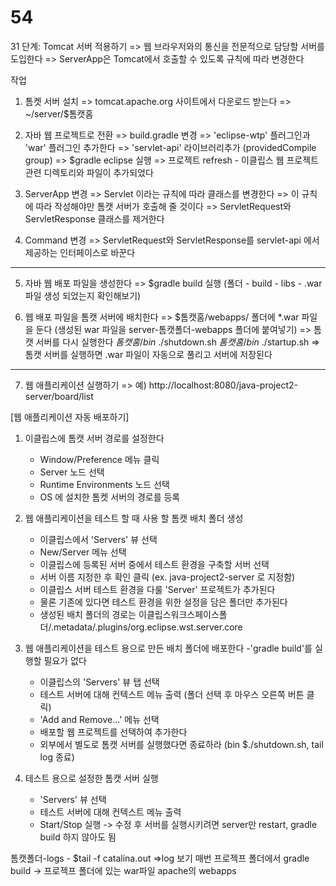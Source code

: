 # 54

 31 단계: Tomcat 서버 적용하기
 => 웹 브라우저와의 통신을 전문적으로 담당할 서버를 도입한다
 => ServerApp은 Tomcat에서 호출할 수 있도록 규칙에 따라 변경한다

작업
1) 톰켓 서버 설치
   => tomcat.apache.org 사이트에서 다운로드 받는다
   => ~/server/$톰캣홈
   
2) 자바 웹 프로젝트로 전환
  => build.gradle 변경
  => 'eclipse-wtp' 플러그인과 'war' 플러그인 추가한다
  => 'servlet-api' 라이브러리추가  (providedCompile group)
  => $gradle eclipse 실행
  => 프로젝트 refresh
       - 이클립스 웹 프로젝트 관련 디렉토리와 파일이 추가되었다
       
3) ServerApp 변경
  => Servlet 이라는 규칙에 따라 클래스를 변경한다
  => 이 규칙에 따라 작성해야만 톰캣 서버가 호출해 줄 것이다
  => ServletRequest와 ServletResponse 클래스를 제거한다
 
4) Command 변경
  => ServletRequest와 ServletResponse를
       servlet-api 에서 제공하는 인터페이스로 바꾼다

---------------------------------------------------------------------------------------------------       
5) 자바 웹 배포 파일을 생성한다
  => $gradle build 실행
  (폴더 - build - libs - .war 파일 생성 되었는지 확인해보기)
  
6) 웹 배포 파일을 톰캣 서버에 배치한다
  => $톰캣홈/webapps/ 폴더에 *.war 파일을 둔다
     (생성된 war 파일을 server-톰캣폴더-webapps 폴더에 붙여넣기)
  => 톰캣 서버를 다시 실행한다
       $톰캣홈/bin$ ./shutdown.sh
       $톰캣홈/bin$ ./startup.sh
  => 톰캣 서버를 실행하면 .war 파일이 자동으로 풀리고 서버에 저장된다
--------------------------------------------------------------------------------------------------- 

7) 웹 애플리케이션 실행하기 
   => 예) http://localhost:8080/java-project2-server/board/list

 [웹 애플리케이션 자동 배포하기]
 1) 이클립스에 톰캣 서버 경로를 설정한다
     - Window/Preference 메뉴 클릭
     - Server 노드 선택
     - Runtime Environments 노드 선택
     - OS 에 설치한 톰켓 서버의 경로를 등록
     
  2) 웹 애플리케이션을 테스트 할 때 사용 할 톰캣 배치 폴더 생성
     - 이클립스에서 'Servers' 뷰 선택
     - New/Server 메뉴 선택
     - 이클립스에 등록된 서버 중에서 테스트 환경을 구축할 서버 선택
     - 서버 이름 지정한 후 확인 클릭 (ex. java-project2-server 로 지정함)
     - 이클립스 서버 테스트 환경을 다룰 'Server' 프로젝트가 추가된다
     - 물론 기존에 있다면 테스트 환경을 위한 설정을 담은 폴더만 추가된다
     - 생성된 배치 폴더의 경로는
       이클립스워크스페이스폴더/.metadata/.plugins/org.eclipse.wst.server.core
       
  3) 웹 애플리케이션을 테스트 용으로 만든 배치 폴더에 배포한다
     -'gradle build'를 실행할 필요가 없다
     - 이클립스의 'Servers' 뷰 탭 선택
     - 테스트 서버에 대해 컨텍스트 메뉴 출력 (폴더 선택 후 마우스 오른쪽 버튼 클릭)
     - 'Add and Remove...' 메뉴 선택
     - 배포할 웹 프로젝트를 선택하여 추가한다
     - 외부에서 별도로 톰캣 서버를 실행했다면 종료하라 (bin $./shutdown.sh, tail log 종료)
  4) 테스트 용으로 설정한 톰캣 서버 실행
     - 'Servers' 뷰 선택
     - 테스트 서버에 대해 컨텍스트 메뉴 출력
     - Start/Stop 실행
        -> 수정 후 서버를 실행시키려면 server만 restart, gradle build 하지 않아도 됨
     
    
톰캣폴더-logs - $tail -f catalina.out    =>log 보기
매번 프로젝프 폴더에서 gradle build -> 프로젝프 폴더에 있는 war파일 apache의 webapps



 
 
  

  
  
  